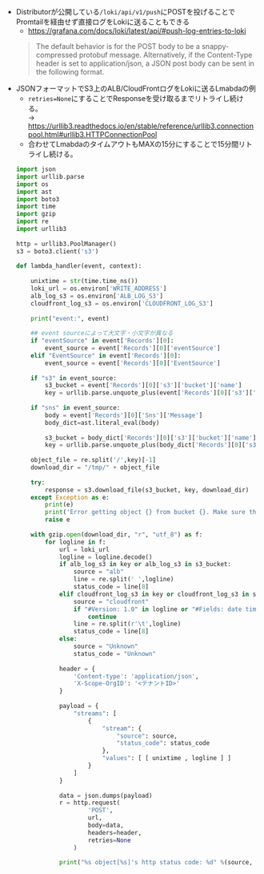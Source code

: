 - Distributorが公開している`/loki/api/v1/push`にPOSTを投げることでPromtailを経由せず直接ログをLokiに送ることもできる
  - https://grafana.com/docs/loki/latest/api/#push-log-entries-to-loki
  > The default behavior is for the POST body to be a snappy-compressed protobuf message. Alternatively, if the Content-Type header is set to application/json, a JSON post body can be sent in the following format.
- JSONフォーマットでS3上のALB/CloudFrontログをLokiに送るLmabdaの例  
  - `retries=None`にすることでResponseを受け取るまでリトライし続ける。  
    → https://urllib3.readthedocs.io/en/stable/reference/urllib3.connectionpool.html#urllib3.HTTPConnectionPool  
  - 合わせてLmabdaのタイムアウトもMAXの15分にすることで15分間リトライし続ける。 
  ~~~python
  import json
  import urllib.parse
  import os
  import ast
  import boto3
  import time
  import gzip
  import re
  import urllib3
    
  http = urllib3.PoolManager()
  s3 = boto3.client('s3')
    
  def lambda_handler(event, context):
    
      unixtime = str(time.time_ns())
      loki_url = os.environ['WRITE_ADDRESS']
      alb_log_s3 = os.environ['ALB_LOG_S3']
      cloudfront_log_s3 = os.environ['CLOUDFRONT_LOG_S3']
    
      print("event:", event)
    
      ## event sourceによって大文字・小文字が異なる
      if "eventSource" in event['Records'][0]:
          event_source = event['Records'][0]['eventSource']
      elif "EventSource" in event['Records'][0]:
          event_source = event['Records'][0]['EventSource']
    
      if "s3" in event_source:
          s3_bucket = event['Records'][0]['s3']['bucket']['name']
          key = urllib.parse.unquote_plus(event['Records'][0]['s3']['object']['key'], encoding='utf-8')
    
      if "sns" in event_source:
          body = event['Records'][0]['Sns']['Message']
          body_dict=ast.literal_eval(body)
        
          s3_bucket = body_dict['Records'][0]['s3']['bucket']['name']
          key = urllib.parse.unquote_plus(body_dict['Records'][0]['s3']['object']['key'], encoding='utf-8')
    
      object_file = re.split('/',key)[-1]
      download_dir = "/tmp/" + object_file
        
      try:
          response = s3.download_file(s3_bucket, key, download_dir)
      except Exception as e:
          print(e)
          print('Error getting object {} from bucket {}. Make sure they exist and your bucket is in the same region as this function.'.format(key, s3_bucket))
          raise e
    
      with gzip.open(download_dir, "r", "utf_8") as f:
          for logline in f:
              url = loki_url
              logline = logline.decode()
              if alb_log_s3 in key or alb_log_s3 in s3_bucket:
                  source = "alb"
                  line = re.split(' ',logline)
                  status_code = line[8]
              elif cloudfront_log_s3 in key or cloudfront_log_s3 in s3_bucket:
                  source = "cloudfront"
                  if "#Version: 1.0" in logline or "#Fields: date time x-edge-location" in logline:
                      continue
                  line = re.split(r'\t',logline)
                  status_code = line[8]
              else:
                  source = "Unknown"
                  status_code = "Unknown"
   
              header = {
                  'Content-type': 'application/json',
                  'X-Scope-OrgID': '<テナントID>'
              }
    
              payload = {
                  "streams": [
                      {
                          "stream": {
                              "source": source,
                              "status_code": status_code
                          },
                          "values": [ [ unixtime , logline ] ]
                      }
                  ]
              }
    
              data = json.dumps(payload)
              r = http.request(
                      'POST',
                      url,
                      body=data,
                      headers=header,
                      retries=None
                  )              
   
              print("%s object[%s]'s http status code: %d" %(source, object_file, r.status))
  ~~~